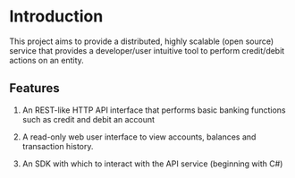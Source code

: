 Introduction
============

This project aims to provide a distributed, highly scalable (open source)
service that provides a developer/user intuitive tool to perform credit/debit
actions on an entity.

Features
--------

1.  An REST-like HTTP API interface that performs basic banking functions such
    as credit and debit an account

2.  A read-only web user interface to view accounts, balances and transaction
    history.

3.  An SDK with which to interact with the API service (beginning with C\#)